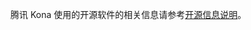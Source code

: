腾讯 Kona 使用的开源软件的相关信息请参考[开源信息说明](https://main.qcloudimg.com/raw/31b32ca01947c71c5661c1eb6da74827.pdf)。
